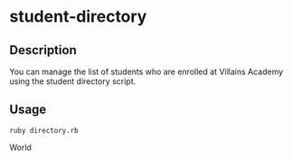# student-directory

## Description

You can manage the list of students who are enrolled at Villains Academy using the student directory script.

## Usage

```shell
ruby directory.rb
```
World
